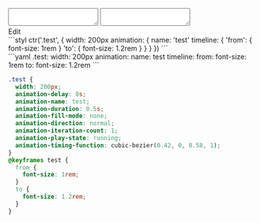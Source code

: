 <div data-size="425" class="code-cont" data-example="timeline-from-to-notation">
    <div class="code">
        <div class="code-wrap">
            <textarea id="stylus"></textarea>
            <textarea id="css"></textarea>
            <div class="edit-code">
                <span>Edit</span>
            </div>
        </div>
    </div>
</div>

<div data-size="425" data-examples="stylus"></div>
```styl
ctr('.test', {
  width: 200px
  animation: {
    name: 'test'
    timeline: {
      'from': {
        font-size: 1rem
      }
      'to': {
        font-size: 1.2rem
      }
    }
  }
})
```

<div data-size="425" data-examples="yaml"></div>
```yaml
.test:
  width: 200px
  animation:
    name: test
    timeline:
      from:
        font-size: 1rem
      to:
        font-size: 1.2rem
```

```css
.test {
  width: 200px;
  animation-delay: 0s;
  animation-name: test;
  animation-duration: 0.5s;
  animation-fill-mode: none;
  animation-direction: normal;
  animation-iteration-count: 1;
  animation-play-state: running;
  animation-timing-function: cubic-bezier(0.42, 0, 0.58, 1);
}
@keyframes test {
  from {
    font-size: 1rem;
  }
  to {
    font-size: 1.2rem;
  }
}
```
<div class="cf"></div>
